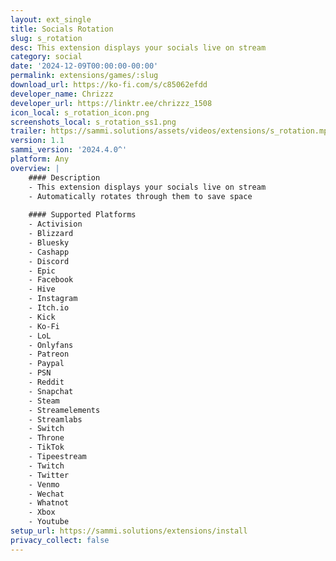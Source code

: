 ```yaml
---
layout: ext_single
title: Socials Rotation
slug: s_rotation
desc: This extension displays your socials live on stream
category: social
date: '2024-12-09T00:00:00-00:00'
permalink: extensions/games/:slug
download_url: https://ko-fi.com/s/c85062efdd
developer_name: Chrizzz
developer_url: https://linktr.ee/chrizzz_1508
icon_local: s_rotation_icon.png
screenshots_local: s_rotation_ss1.png
trailer: https://sammi.solutions/assets/videos/extensions/s_rotation.mp4
version: 1.1
sammi_version: '2024.4.0^'
platform: Any
overview: |
    #### Description
    - This extension displays your socials live on stream
    - Automatically rotates through them to save space
    
    #### Supported Platforms
    - Activision
    - Blizzard
    - Bluesky
    - Cashapp
    - Discord
    - Epic
    - Facebook
    - Hive
    - Instagram
    - Itch.io
    - Kick
    - Ko-Fi
    - LoL
    - Onlyfans
    - Patreon
    - Paypal
    - PSN
    - Reddit
    - Snapchat
    - Steam
    - Streamelements
    - Streamlabs
    - Switch
    - Throne
    - TikTok
    - Tipeestream
    - Twitch
    - Twitter
    - Venmo
    - Wechat
    - Whatnot
    - Xbox
    - Youtube
setup_url: https://sammi.solutions/extensions/install
privacy_collect: false
---
```

